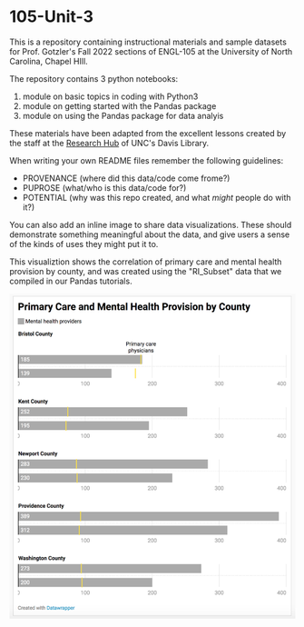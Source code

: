 # 105-Unit-3
This is a repository containing instructional materials and sample datasets for Prof. Gotzler's Fall 2022 sections of ENGL-105 at the University of North Carolina, Chapel HIll.

The repository contains 3 python notebooks: 
1. module on basic topics in coding with Python3
2. module on getting started with the Pandas package
3. module on using the Pandas package for data analyis 

These materials have been adapted from the excellent lessons created by the staff at the [Research Hub](https://github.com/UNC-Libraries-data) of UNC's Davis Library.

When writing your own README files remember the following guidelines:

- PROVENANCE (where did this data/code come frome?)
- PUPROSE (what/who is this data/code for?)
- POTENTIAL (why was this repo created, and what *might* people do with it?)

You can also add an inline image to share data visualizations. These should demonstrate something meaningful about the data, and give users a sense of the kinds of uses they might put it to.

This visualiztion shows the correlation of primary care and mental health provision by county, and was created using the "RI_Subset" data that we compiled in our Pandas tutorials.

![data-viz](/data/data-viz-demo.png)


